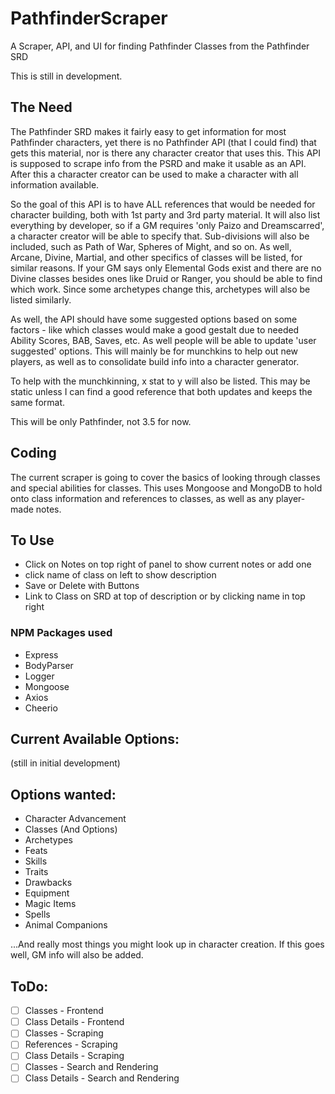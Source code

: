 
# PathfinderScraper
A Scraper, API, and UI for finding Pathfinder Classes from the Pathfinder SRD


This is still in development.


## The Need

The Pathfinder SRD makes it fairly easy to get information for most Pathfinder characters, yet there is no Pathfinder API (that I could find) that gets this material, nor is there any character creator that uses this. This API is supposed to scrape info from the PSRD and make it usable as an API. After this a character creator can be used to make a character with all information available.

So the goal of this API is to have ALL references that would be needed for character building, both with 1st party and 3rd party material. It will also list everything by developer, so if a GM requires 'only Paizo and Dreamscarred', a character creator will be able to specify that. Sub-divisions will also be included, such as Path of War, Spheres of Might, and so on. As well, Arcane, Divine, Martial, and other specifics of classes will be listed, for similar reasons. If your GM says only Elemental Gods exist and there are no Divine classes besides ones like Druid or Ranger, you should be able to find which work. Since some archetypes change this, archetypes will also be listed similarly.

As well, the API should have some suggested options based on some factors - like which classes would make a good gestalt due to needed Ability Scores, BAB, Saves, etc. As well people will be able to update 'user suggested' options. This will mainly be for munchkins to help out new players, as well as to consolidate build info into a character generator.

To help with the munchkinning, x stat to y will also be listed. This may be static unless I can find a good reference that both updates and keeps the same format.

This will be only Pathfinder, not 3.5 for now.

## Coding

The current scraper is going to cover the basics of looking through classes and special abilities for classes. This uses Mongoose and MongoDB to hold onto class information and references to classes, as well as any player-made notes.

## To Use

* Click on Notes on top right of panel to show current notes or add one
* click name of class on left to show description
* Save or Delete with Buttons
* Link to Class on SRD at top of description or by clicking name in top right

### NPM Packages used

* Express
* BodyParser
* Logger
* Mongoose
* Axios
* Cheerio

## Current Available Options:

(still in initial development)

## Options wanted:

* Character Advancement
* Classes (And Options)
* Archetypes
* Feats
* Skills
* Traits
* Drawbacks
* Equipment
* Magic Items
* Spells
* Animal Companions

...And really most things you might look up in character creation. If this goes well, GM info will also be added.

## ToDo:

- [ ] Classes - Frontend
- [ ] Class Details - Frontend
- [ ] Classes - Scraping
- [ ] References - Scraping
- [ ] Class Details - Scraping
- [ ] Classes - Search and Rendering
- [ ] Class Details - Search and Rendering